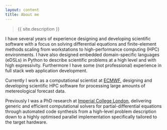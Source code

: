 ```yaml
---
layout: content
title: About me
---
```


> {{ site.description }}

I have several years of experience designing and developing scientific
software with a focus on solving differential equations and finite-element
methods scaling from workstations to high-performance computing (HPC)
environments. I have also designed embedded domain-specific languages (eDSLs)
in Python to describe scientific problems at a high level and with high
expressivity. Furthermore I have some (not professional) experience in full stack
web application development.

Currently I work as a computational scientist at [ECMWF](http://ecmwf.int),
designing and developing scientific HPC software for processing large amounts
of metereological forecast data.

Previously I was a PhD research at [Imperial College
London](http://www.imperial.ac.uk), delivering generic and efficient
computational solvers for partial-differential equations through automated
code synthesis from a high-level problem description down to a highly
optimised parallel implementation specifically tailored to the target
hardware.
